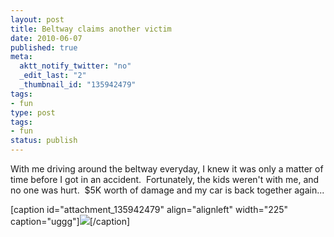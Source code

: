 ```yaml
---
layout: post
title: Beltway claims another victim
date: 2010-06-07
published: true
meta:
  aktt_notify_twitter: "no"
  _edit_last: "2"
  _thumbnail_id: "135942479"
tags:
- fun
type: post
tags:
- fun
status: publish
---
```

With me driving around the beltway everyday, I knew it was only a matter of time before I got in an accident.  Fortunately, the kids weren't with me, and no one was hurt.  $5K worth of damage and my car is back together again...

[caption id="attachment_135942479" align="alignleft" width="225" caption="uggg"][![](http://andyeick.com/blog/wp-content/uploads/2010/06/IMG_3151-225x300.jpg)](http://andyeick.com/blog/2010/06/07/beltway-claims-another-victim/img_3151-jpg/)[/caption]
